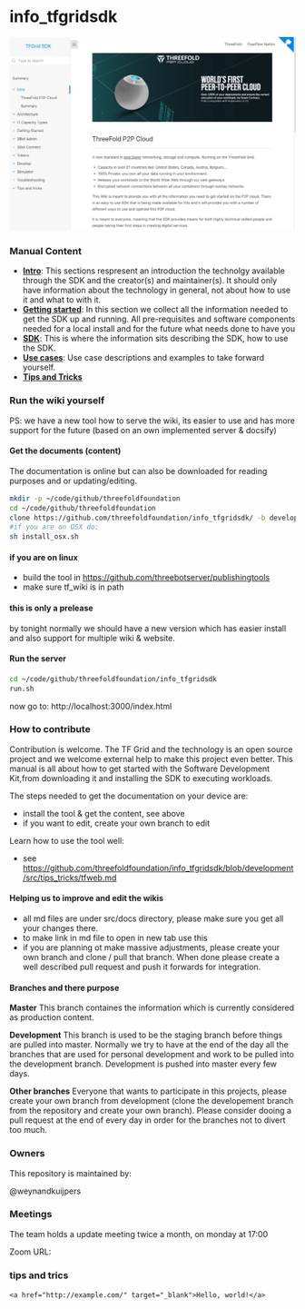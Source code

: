# info_tfgridsdk

![](img/intro.png)

### Manual Content

- [**Intro**](src/intro/README.md): This sections respresent an introduction the technolgy available through the SDK and the creator(s) and maintainer(s).  It should only have information about the technology in general, not about how to use it and what to with it.
- [**Getting started**](src/gettingstarted/README.md):  In this section we collect all the information needed to get the SDK up and running.  All pre-requisites and software components needed for a local install and for the future what needs done to have you
- [**SDK**](src/sdk/README.md): This is where the information sits describing the SDK, how to use the SDK. 
- [**Use cases**](src/usecases/README.md): Use case descriptions and examples to take forward yourself. 
- [**Tips and Tricks**](src/tips_tricks)


### Run the wiki yourself

PS: we have a new tool how to serve the wiki, its easier to use and has more support for the future (based on an own implemented server & docsify)

#### Get the documents (content)

The documentation is online but can also be downloaded for reading purposes and or updating/editing. 

```bash
mkdir -p ~/code/github/threefoldfoundation
cd ~/code/github/threefoldfoundation
clone https://github.com/threefoldfoundation/info_tfgridsdk/ -b development
#if you are on OSX do:
sh install_osx.sh
```

#### if you are on linux

- build the tool in https://github.com/threebotserver/publishingtools
- make sure tf_wiki is in path

#### this is only a prelease

by tonight normally we should have a new version which has easier install and also support for multiple wiki & website.

#### Run the server

```bash
cd ~/code/github/threefoldfoundation/info_tfgridsdk
run.sh
```

now go to: http://localhost:3000/index.html

### How to contribute

Contribution is welcome.  The TF Grid and the technology is an open source project and we welcome external help to make this project even better.  This manual is all about how to get started with the Software Development Kit,from downloading it and installing the SDK to executing workloads.

The steps needed to get the documentation on your device are:
- install the tool & get the content, see above
- if you want to edit, create your own branch to edit

Learn how to use the tool well:

- see https://github.com/threefoldfoundation/info_tfgridsdk/blob/development/src/tips_tricks/tfweb.md


#### Helping us to improve and edit the wikis

- all md files are under src/docs directory, please make sure you get all your changes there.
- to make link in md file to open in new tab use this 
- if you are planning ot make massive adjustments, please create your own branch and  clone / pull that branch.  When done please create a well described pull request and push it forwards for integration.

#### Branches and there purpose

**Master** This branch containes the information which is currently considered as production content.

**Development** This branch is used to be the staging branch before things are pulled into master.  Normally we try to have at the end of the day all the branches that are used for personal development and work to be pulled into the development branch.  Development is pushed into master every few days.

**Other branches**  Everyone that wants to participate in this projects, please create your own branch from development (clone the developement branch from the repository and create your own branch).  Please consider dooing a pull request at the end of every day in order for the branches not to divert too much.


### Owners

This repository is maintained by:

@weynandkuijpers

### Meetings
The team holds a update meeting twice a month, on monday at 17:00

<!-- TODO: create and enter a zoon link for the meeting -->
Zoom URL: 

### tips and trics

```
<a href="http://example.com/" target="_blank">Hello, world!</a>
```

